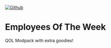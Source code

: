 [![Github](https://img.shields.io/badge/dynamic/json?url=https%3A%2F%2Fapi.github.com%2Frepos%2FnyooNyoo%2FEmployeesOfTheWeek&query=%24.stargazers_count&suffix=%20stars&style=for-the-badge&logo=github&logoColor=%23FFFFFF&label=%20&labelColor=%23121212&color=%236cc644)](https://github.com/nyooNyoo/EmployeesOfTheWeek)
# Employees Of The Week
QOL Modpack with extra goodies!
